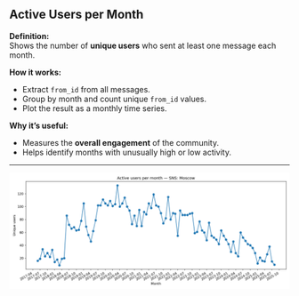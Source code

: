## Active Users per Month

**Definition:**  
Shows the number of **unique users** who sent at least one message each month.

**How it works:**
- Extract `from_id` from all messages.
- Group by month and count unique `from_id` values.
- Plot the result as a monthly time series.

**Why it’s useful:**
- Measures the **overall engagement** of the community.
- Helps identify months with unusually high or low activity.

---

![Visualisation example](active_users_per_month.png)